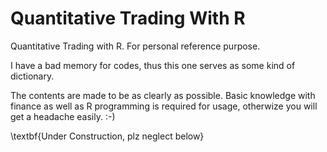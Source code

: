 Quantitative Trading With R
=============================

Quantitative Trading with R. For personal reference purpose.

I have a bad memory for codes, thus this one serves as some kind of dictionary.

The contents are made to be as clearly as possible. Basic knowledge with finance as well as R programming is required for usage, otherwize you will get a headache easily. :-)

\textbf{Under Construction, plz neglect below}
